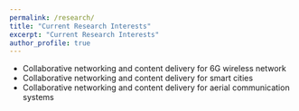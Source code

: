 ```yaml
---
permalink: /research/
title: "Current Research Interests"
excerpt: "Current Research Interests"
author_profile: true
---
```


* Collaborative networking and content delivery for 6G wireless network
* Collaborative networking and content delivery for smart cities
* Collaborative networking and content delivery for aerial communication systems
